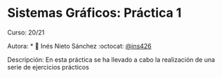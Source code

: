 # Sistemas Gráficos: Práctica 1

Curso: 20/21

Autora: * :bust_in_silhouette:  Inés Nieto Sánchez     :octocat: [@ins426](https://github.com/ins426)

Descripción: En esta práctica se ha llevado a cabo la realización de una serie de ejercicios prácticos
 
